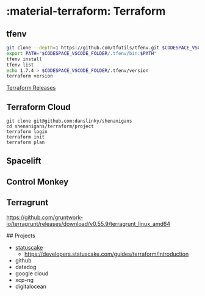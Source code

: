 # :material-terraform: Terraform

## tfenv

```sh
git clone --depth=1 https://github.com/tfutils/tfenv.git $CODESPACE_VSCODE_FOLDER/.tfenv
export PATH="$CODESPACE_VSCODE_FOLDER/.tfenv/bin:$PATH"
tfenv install
tfenv list
echo 1.7.4 > $CODESPACE_VSCODE_FOLDER/.tfenv/version 
terraform version
```

[Terraform Releases](https://github.com/hashicorp/terraform/releases)

## Terraform Cloud

```
git clone git@github.com:danslinky/shenanigans
cd shenanigans/terraform/project
terraform login
terraform init
terraform plan
```

## Spacelift
## Control Monkey

## Terragrunt

https://github.com/gruntwork-io/terragrunt/releases/download/v0.55.9/terragrunt_linux_amd64

## Projects

- [statuscake](/cloud/statuscake.md)
  - https://developers.statuscake.com/guides/terraform/introduction
- github
- datadog
- google cloud
- xcp-ng
- digitalocean

